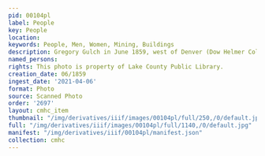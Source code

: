 ```yaml
---
pid: 00104pl
label: People
key: People
location: 
keywords: People, Men, Women, Mining, Buildings
description: Gregory Gulch in June 1859, west of Denver (Dow Helmer Collection) (drawing)
named_persons: 
rights: This photo is property of Lake County Public Library.
creation_date: 06/1859
ingest_date: '2021-04-06'
format: Photo
source: Scanned Photo
order: '2697'
layout: cmhc_item
thumbnail: "/img/derivatives/iiif/images/00104pl/full/250,/0/default.jpg"
full: "/img/derivatives/iiif/images/00104pl/full/1140,/0/default.jpg"
manifest: "/img/derivatives/iiif/00104pl/manifest.json"
collection: cmhc
---
```

